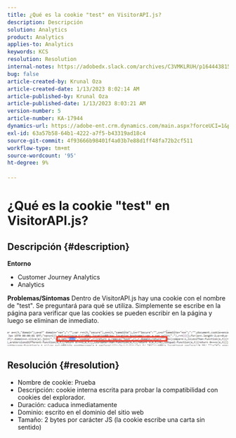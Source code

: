 ```yaml
---
title: ¿Qué es la cookie "test" en VisitorAPI.js?
description: Descripción
solution: Analytics
product: Analytics
applies-to: Analytics
keywords: KCS
resolution: Resolution
internal-notes: https://adobedx.slack.com/archives/C3VMKLRUH/p1644438152582239
bug: false
article-created-by: Krunal Oza
article-created-date: 1/13/2023 8:02:14 AM
article-published-by: Krunal Oza
article-published-date: 1/13/2023 8:03:21 AM
version-number: 5
article-number: KA-17944
dynamics-url: https://adobe-ent.crm.dynamics.com/main.aspx?forceUCI=1&pagetype=entityrecord&etn=knowledgearticle&id=0b407392-1893-ed11-aad1-6045bd006793
exl-id: 63a57b58-64b1-4222-a7f5-b43319ad18c4
source-git-commit: 4f93666b98401f4a03b7e88d1ff48fa72b2cf511
workflow-type: tm+mt
source-wordcount: '95'
ht-degree: 9%

---
```


# ¿Qué es la cookie &quot;test&quot; en VisitorAPI.js?

## Descripción {#description}

<b>Entorno</b>
- Customer Journey Analytics
- Analytics



<b>Problemas/Síntomas</b>
Dentro de VisitorAPI.js hay una cookie con el nombre de &quot;test&quot;. Se preguntará para qué se utiliza. Simplemente se escribe en la página para verificar que las cookies se pueden escribir en la página y luego se eliminan de inmediato.

![](assets/___0c407392-1893-ed11-aad1-6045bd006793___.png)


## Resolución {#resolution}


- Nombre de cookie: Prueba
- Descripción: cookie interna escrita para probar la compatibilidad con cookies del explorador.
- Duración: caduca inmediatamente
- Dominio: escrito en el dominio del sitio web
- Tamaño: 2 bytes por carácter JS (la cookie escribe una carta sin sentido)
